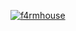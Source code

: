 [![f4rmhouse](https://f4-public.s3.eu-central-1.amazonaws.com/public/assets/where-your-agents-live_2.png)](https://f4rmhouse.com)
